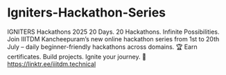 # Igniters-Hackathon-Series
IGNITERS Hackathons 2025 20 Days. 20 Hackathons. Infinite Possibilities. Join IIITDM Kancheepuram’s new online hackathon series from 1st to 20th July – daily beginner-friendly hackathons across domains. 🏆 Earn certificates. Build projects. Ignite your journey. 🔗 https://linktr.ee/iiitdm.technical

